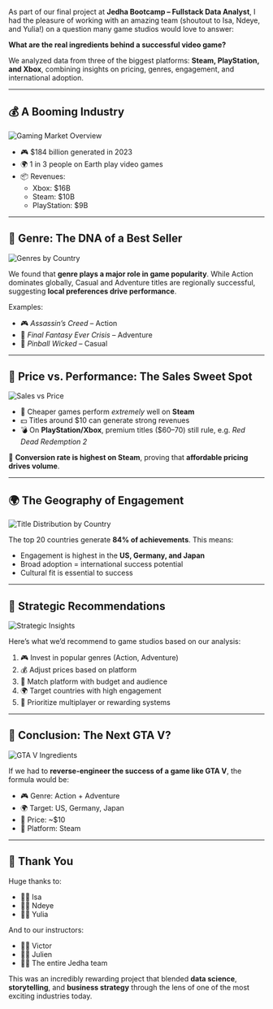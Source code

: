 As part of our final project at **Jedha Bootcamp – Fullstack Data Analyst**, I had the pleasure of working with an amazing team (shoutout to Isa, Ndeye, and Yulia!) on a question many game studios would love to answer:

**What are the real ingredients behind a successful video game?**

We analyzed data from three of the biggest platforms: **Steam, PlayStation, and Xbox**, combining insights on pricing, genres, engagement, and international adoption.

---

## 💰 A Booming Industry

![Gaming Market Overview](/articles/illustrations/market.png)

- 🎮 $184 billion generated in 2023
- 🌍 1 in 3 people on Earth play video games
- 📦 Revenues:
  - Xbox: $16B
  - Steam: $10B
  - PlayStation: $9B

---

## 🧬 Genre: The DNA of a Best Seller

![Genres by Country](/articles/illustrations/genre.png)

We found that **genre plays a major role in game popularity**. While Action dominates globally, Casual and Adventure titles are regionally successful, suggesting **local preferences drive performance**.

Examples:
- 🎮 *Assassin’s Creed* – Action  
- 🧙 *Final Fantasy Ever Crisis* – Adventure  
- 🎯 *Pinball Wicked* – Casual

---

## 💸 Price vs. Performance: The Sales Sweet Spot

![Sales vs Price](/articles/illustrations/price&perf.png)

- 🎯 Cheaper games perform *extremely* well on **Steam**
- 💵 Titles around $10 can generate strong revenues
- 💣 On **PlayStation/Xbox**, premium titles ($60–70) still rule, e.g. *Red Dead Redemption 2*

🧠 **Conversion rate is highest on Steam**, proving that **affordable pricing drives volume**.

---

## 🌍 The Geography of Engagement

![Title Distribution by Country](/articles/illustrations/titles_distribution.png)

The top 20 countries generate **84% of achievements**. This means:

- Engagement is highest in the **US, Germany, and Japan**
- Broad adoption = international success potential
- Cultural fit is essential to success

---

## 🧭 Strategic Recommendations

![Strategic Insights](/articles/illustrations/strtegic_reco.png)

Here’s what we’d recommend to game studios based on our analysis:

1. 🎮 Invest in popular genres (Action, Adventure)
2. 💰 Adjust prices based on platform
3. 🎯 Match platform with budget and audience
4. 🌍 Target countries with high engagement
5. 👥 Prioritize multiplayer or rewarding systems

---

## 🏁 Conclusion: The Next GTA V?

![GTA V Ingredients](/articles/illustrations/success_gta.png)

If we had to **reverse-engineer the success of a game like GTA V**, the formula would be:

- 🎮 Genre: Action + Adventure
- 🌍 Target: US, Germany, Japan
- 💸 Price: ~$10
- 🧩 Platform: Steam

---

## 🙌 Thank You

Huge thanks to:

- 👩‍💻 Isa  
- 👩‍💻 Ndeye  
- 👩‍💻 Yulia  

And to our instructors:

- 👨‍🏫 Victor  
- 👨‍🏫 Julien  
- 👨‍🏫 The entire Jedha team

This was an incredibly rewarding project that blended **data science**, **storytelling**, and **business strategy** through the lens of one of the most exciting industries today.

